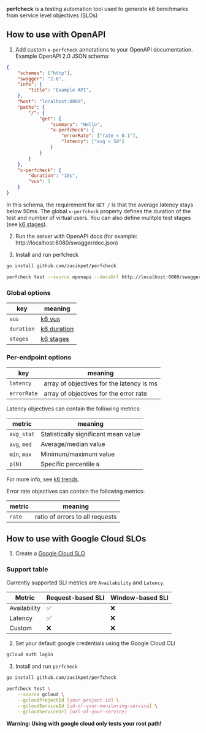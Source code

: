 **perfcheck** is a testing automation tool used to generate k6 benchmarks from service level objectives (SLOs)

## How to use with OpenAPI

1. Add custom `x-perfcheck` annotations to your OpenAPI documentation. Example OpenAPI 2.0 JSON schema:

```json
{
    "schemes": ["http"],
    "swagger": "2.0",
    "info": {
        "title": "Example API",
    },
    "host": "localhost:8080",
    "paths": {
        "/": {
            "get": {
                "summary": "Hello",
                "x-perfcheck": {
                    "errorRate": ["rate < 0.1"],
                    "latency": ["avg < 50"]
                }
            }
        }
    },
    "x-perfcheck": {
        "duration": "10s",
        "vus": 5
    }
}
```
In this schema, the requirement for `GET /` is that the average latency stays below 50ms. The global `x-perfcheck` property defines the duration of the test and number of virtual users. You can also define mulitple test stages (see [k6 stages](https://k6.io/docs/using-k6/k6-options/reference/#stages)).

2. Run the server with OpenAPI docs (for example: http://localhost:8080/swagger/doc.json)

3. Install and run perfcheck

```bash
go install github.com/zacikpet/perfcheck
```

```bash
perfcheck test --source openapi --docsUrl http://localhost:8080/swagger/doc.json
```

### Global options

| key | meaning |
| - | - |
| `vus` | [k6 vus](https://k6.io/docs/using-k6/k6-options/reference/#vus) |
| `duration` | [k6 duration](https://k6.io/docs/using-k6/k6-options/reference/#duration) |
| `stages` | [k6 stages](https://k6.io/docs/using-k6/k6-options/reference/#stages) |

### Per-endpoint options

| key | meaning |
| - | - |
| `latency` | array of objectives for the latency is ms |
| `errorRate` | array of objectives for the error rate |

Latency objectives can contain the following metrics:

| metric | meaning |
| - | - |
| `avg_stat` | Statistically significant mean value |
| `avg`, `med` | Average/median value |
| `min`, `max` | Minimum/maximum value |
| `p(N)` | Specific percentile `N` |

For more info, see [k6 trends](https://k6.io/docs/javascript-api/k6-metrics/trend/).

Error rate objectives can contain the following metrics:

| metric | meaning |
| - | - |
| `rate` | ratio of errors to all requests |

## How to use with Google Cloud SLOs

1. Create a [Google Cloud SLO](https://cloud.google.com/stackdriver/docs/solutions/slo-monitoring/ui/create-slo)



### Support table

Currently supported SLI metrics are `Availability` and `Latency`.

| Metric | Request-based SLI | Window-based SLI |
| - | - | - |
| Availability | ✅ | ❌
| Latency | ✅ | ❌
| Custom | ❌ | ❌ |

2. Set your default google credentials using the Google Cloud CLI

```bash
gcloud auth login
```

3. Install and run `perfcheck`

```bash
go install github.com/zacikpet/perfcheck
```

```bash
perfcheck test \
    --source gcloud \
    --gcloudProjectId [your-project-id] \
    --gcloudServiceId [id-of-your-monitoring-service] \
    --gcloudServiceUrl [url-of-your-service]
```

**Warning: Using with google cloud only tests your root path!**


